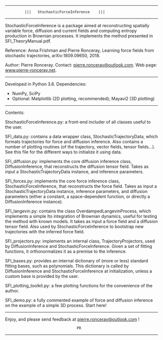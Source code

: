 -----------------------------------------------------------------------
             |||   StochasticForceInference    |||	
-----------------------------------------------------------------------

StochasticForceInference is a package aimed at reconstructing
spatially variable force, diffusion and current fields and computing
entropy production in Brownian processes. It implements the method
presented in SFI_TheoryManual.pdf. 

Reference: Anna Frishman and Pierre Ronceray, Learning force fields
from stochastic trajectories, arXiv:1809.09650, 2018.

Author: Pierre Ronceray. Contact: pierre.ronceray@outlook.com. Web
page: www.pierre-ronceray.net.

-----------------------------------------------------------------------

Developed in Python 3.6. Dependencies:
- NumPy, SciPy
- Optional: Matplotlib (2D plotting, recommended); Mayavi2 (3D
  plotting)

-----------------------------------------------------------------------

Contents:

StochasticForceInference.py: a front-end includer of all classes
   useful to the user.

SFI_data.py: contains a data wrapper class, StochasticTrajectoryData,
   which formats trajectories for force and diffusion inference. Also
   contains a number of plotting routines (of the trajectory, vector
   fields, tensor fields...). See this file for the different ways to
   initialize it using data.

SFI_diffusion.py: implements the core diffusion inference class,
   DiffusionInference, that reconstructs the diffusion tensor
   field. Takes as input a StochasticTrajectoryData instance, and
   inference parameters.

SFI_forces.py: implements the core force inference class,
   StochasticForceInference, that reconstructs the force field.  Takes
   as input a StochasticTrajectoryData instance, inference parameters,
   and diffusion parameters (either a constant, a space-dependent
   function, or directly a DiffusionInference instance).

SFI_langevin.py: contains the class OverdampedLangevinProcess, which
   implements a simple Ito integration of Brownian dynamics, useful
   for testing the method with known models. It takes as input a force
   field and a diffusion tensor field. Also used by
   StochasticForceInference to bootstrap new trajectories with the
   inferred force field.

SFI_projectors.py: implements an internal class, TrajectoryProjectors,
   used by DiffusionInference and StochasticForceInference. Given a
   set of fitting functions, it orthonormalizes it as a premise to the
   inference.

SFI_bases.py: provides an internal dictionary of (more or less)
   standard fitting bases, such as polynomials. This dictionary is
   called by DiffusionInference and StochasticForceInference at
   initialization, unless a custom base is provided by the user.

SFI_plotting_toolkit.py: a few plotting functions for the convenience
   of the author.

SFI_demo.py: a fully commented example of force and diffusion
   inference on the example of a simple 3D process. Start here!
   
-----------------------------------------------------------------------


Enjoy, and please send feedback at pierre.ronceray@outlook.com !

       	   	       				     PR
						
-----------------------------------------------------------------------
